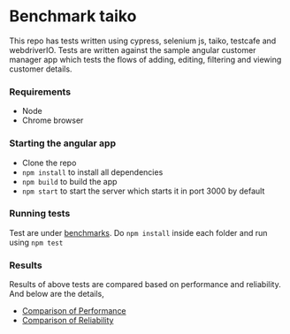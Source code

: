 # Benchmark taiko

This repo has tests written using cypress, selenium js, taiko, testcafe and webdriverIO. Tests are written against the sample angular customer manager app which tests the flows of adding, editing, filtering and viewing customer details.

### Requirements

- Node 
- Chrome browser

### Starting the angular app

- Clone the repo
- `npm install` to install all dependencies 
- `npm build` to build the app
- `npm start` to start the server which starts it in port 3000 by default

### Running tests

Test are under [benchmarks](https://github.com/getgauge-contrib/Angular-JumpStart/tree/master/benchmarks).
Do `npm install` inside each folder and run using `npm test`

### Results

Results of above tests are compared based on performance and reliability. And below are the details,  

- [Comparison of Performance](https://github.com/getgauge-contrib/forToolComparison/blob/master/comparePerformanceAndFlakinessOfTools/ComparePerfomance.md)
- [Comparison of Reliability](https://github.com/getgauge-contrib/forToolComparison/blob/master/comparePerformanceAndFlakinessOfTools/CompareReliability.md) 

